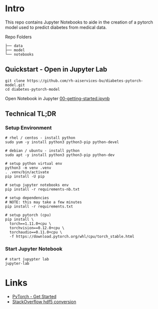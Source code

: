 # Intro

This repo contains Jupyter Notebooks to aide in the
creation of a pytorch model used to predict diabetes from medical data.

Repo Folders
```
├── data
├── model
└── notebooks
```

## Quickstart - Open in Jupyter Lab
```
git clone https://github.com/rh-aiservices-bu/diabetes-pytorch-model.git
cd diabetes-pytorch-model
```
Open Notebook in Jupyter [00-getting-started.ipynb](notebooks/00-getting-started.ipynb)

## Technical TL;DR

### Setup Environment
```
# rhel / centos - install python
sudo yum -y install python3 python3-pip python-devel
```
```
# debian / ubuntu - install python
sudo apt -y install python3 python3-pip python-dev
```
```
# setup python virtual env
python3 -m venv .venv
. .venv/bin/activate
pip install -U pip

# setup jupyter notebooks env
pip install -r requirements-nb.txt

# setup dependencies
# NOTE: this may take a few minutes
pip install -r requirements.txt

# setup pytorch (cpu)
pip install \
  torch==1.11.0+cpu \
  torchvision==0.12.0+cpu \
  torchaudio==0.11.0+cpu \
  -f https://download.pytorch.org/whl/cpu/torch_stable.html
```

### Start Jupyter Notebook
```
# start jupypter lab
jupyter-lab
```

# Links
- [PyTorch - Get Started](https://pytorch.org/get-started/locally)
- [StackOverflow hdf5 conversion](https://stackoverflow.com/questions/69669249/writing-of-pandas-dataframe-object-to-hdf5-via-to-hdf-is-creating-axis0-axis1)
